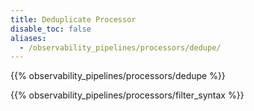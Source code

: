 ```yaml
---
title: Deduplicate Processor
disable_toc: false
aliases:
  - /observability_pipelines/processors/dedupe/
---
```


{{% observability_pipelines/processors/dedupe %}}

{{% observability_pipelines/processors/filter_syntax %}}